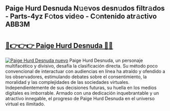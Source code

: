 ## Paige Hurd Desnuda N𝚞𝚎vos desn𝚞dos filtr𝚊dos - Parts-4yz F𝚘tos vid𝚎o - C𝚘ntenido atr𝚊ctivo ABB3M

# <h2><a href="http://mbarsl.tromn.icu/?c=Paige+Hurd+Desnuda">🔗👉👉👉 Paige Hurd Desnuda 🔗🔗</a></h2>

[![Paige Hurd Desnuda nuevo](https://i.imgur.com/pEAQMta.gif)](http://mbarsl.tromn.icu/?c=Paige+Hurd+Desnuda)
Paige Hurd Desnuda, un personaje multifacético y divisivo, desafía la clasificación directa. Su método poco convencional de interactuar con audiencias en línea ha atraído y ofendido a los observadores, estimulando debates sobre el consentimiento, la moralidad y las complejidades de las sociedades virtuales. Independientemente de sus decisiones futuras, su huella en los medios digitales es imborrable. Armado con una dedicación inquebrantable y un atractivo innegable, el progreso de Paige Hurd Desnuda en el universo virtual es ilimitado.
